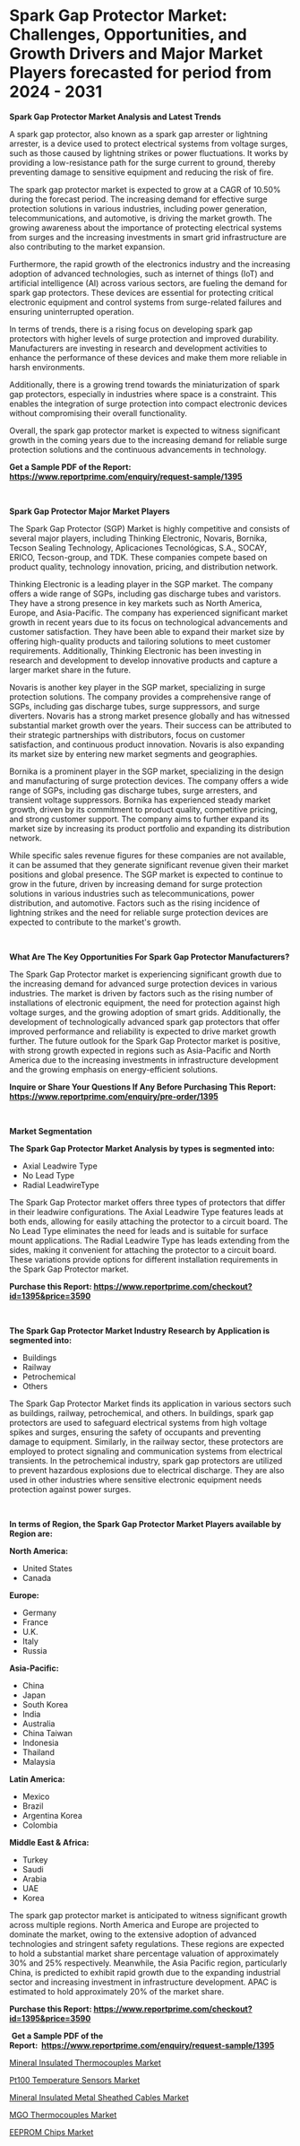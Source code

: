 <p><h1>Spark Gap Protector Market: Challenges, Opportunities, and Growth Drivers and Major Market Players forecasted for period from 2024 - 2031</h1></p><p><strong>Spark Gap Protector Market Analysis and Latest Trends</strong></p>
<p><p>A spark gap protector, also known as a spark gap arrester or lightning arrester, is a device used to protect electrical systems from voltage surges, such as those caused by lightning strikes or power fluctuations. It works by providing a low-resistance path for the surge current to ground, thereby preventing damage to sensitive equipment and reducing the risk of fire.</p><p>The spark gap protector market is expected to grow at a CAGR of 10.50% during the forecast period. The increasing demand for effective surge protection solutions in various industries, including power generation, telecommunications, and automotive, is driving the market growth. The growing awareness about the importance of protecting electrical systems from surges and the increasing investments in smart grid infrastructure are also contributing to the market expansion.</p><p>Furthermore, the rapid growth of the electronics industry and the increasing adoption of advanced technologies, such as internet of things (IoT) and artificial intelligence (AI) across various sectors, are fueling the demand for spark gap protectors. These devices are essential for protecting critical electronic equipment and control systems from surge-related failures and ensuring uninterrupted operation.</p><p>In terms of trends, there is a rising focus on developing spark gap protectors with higher levels of surge protection and improved durability. Manufacturers are investing in research and development activities to enhance the performance of these devices and make them more reliable in harsh environments.</p><p>Additionally, there is a growing trend towards the miniaturization of spark gap protectors, especially in industries where space is a constraint. This enables the integration of surge protection into compact electronic devices without compromising their overall functionality.</p><p>Overall, the spark gap protector market is expected to witness significant growth in the coming years due to the increasing demand for reliable surge protection solutions and the continuous advancements in technology.</p></p>
<p><strong>Get a Sample PDF of the Report:&nbsp; <a href="https://www.reportprime.com/enquiry/request-sample/1395">https://www.reportprime.com/enquiry/request-sample/1395</a></strong></p>
<p>&nbsp;</p>
<p><strong>Spark Gap Protector Major Market Players</strong></p>
<p><p>The Spark Gap Protector (SGP) Market is highly competitive and consists of several major players, including Thinking Electronic, Novaris, Bornika, Tecson Sealing Technology, Aplicaciones Tecnológicas, S.A., SOCAY, ERICO, Tecson-group, and TDK. These companies compete based on product quality, technology innovation, pricing, and distribution network.</p><p>Thinking Electronic is a leading player in the SGP market. The company offers a wide range of SGPs, including gas discharge tubes and varistors. They have a strong presence in key markets such as North America, Europe, and Asia-Pacific. The company has experienced significant market growth in recent years due to its focus on technological advancements and customer satisfaction. They have been able to expand their market size by offering high-quality products and tailoring solutions to meet customer requirements. Additionally, Thinking Electronic has been investing in research and development to develop innovative products and capture a larger market share in the future.</p><p>Novaris is another key player in the SGP market, specializing in surge protection solutions. The company provides a comprehensive range of SGPs, including gas discharge tubes, surge suppressors, and surge diverters. Novaris has a strong market presence globally and has witnessed substantial market growth over the years. Their success can be attributed to their strategic partnerships with distributors, focus on customer satisfaction, and continuous product innovation. Novaris is also expanding its market size by entering new market segments and geographies.</p><p>Bornika is a prominent player in the SGP market, specializing in the design and manufacturing of surge protection devices. The company offers a wide range of SGPs, including gas discharge tubes, surge arresters, and transient voltage suppressors. Bornika has experienced steady market growth, driven by its commitment to product quality, competitive pricing, and strong customer support. The company aims to further expand its market size by increasing its product portfolio and expanding its distribution network.</p><p>While specific sales revenue figures for these companies are not available, it can be assumed that they generate significant revenue given their market positions and global presence. The SGP market is expected to continue to grow in the future, driven by increasing demand for surge protection solutions in various industries such as telecommunications, power distribution, and automotive. Factors such as the rising incidence of lightning strikes and the need for reliable surge protection devices are expected to contribute to the market's growth.</p></p>
<p>&nbsp;</p>
<p><strong>What Are The Key Opportunities For Spark Gap Protector Manufacturers?</strong></p>
<p><p>The Spark Gap Protector market is experiencing significant growth due to the increasing demand for advanced surge protection devices in various industries. The market is driven by factors such as the rising number of installations of electronic equipment, the need for protection against high voltage surges, and the growing adoption of smart grids. Additionally, the development of technologically advanced spark gap protectors that offer improved performance and reliability is expected to drive market growth further. The future outlook for the Spark Gap Protector market is positive, with strong growth expected in regions such as Asia-Pacific and North America due to the increasing investments in infrastructure development and the growing emphasis on energy-efficient solutions.</p></p>
<p><strong>Inquire or Share Your Questions If Any Before Purchasing This Report: <a href="https://www.reportprime.com/enquiry/pre-order/1395">https://www.reportprime.com/enquiry/pre-order/1395</a></strong></p>
<p>&nbsp;</p>
<p><strong>Market Segmentation</strong></p>
<p><strong>The Spark Gap Protector Market Analysis by types is segmented into:</strong></p>
<p><ul><li>Axial Leadwire Type</li><li>No Lead Type</li><li>Radial LeadwireType</li></ul></p>
<p><p>The Spark Gap Protector market offers three types of protectors that differ in their leadwire configurations. The Axial Leadwire Type features leads at both ends, allowing for easily attaching the protector to a circuit board. The No Lead Type eliminates the need for leads and is suitable for surface mount applications. The Radial Leadwire Type has leads extending from the sides, making it convenient for attaching the protector to a circuit board. These variations provide options for different installation requirements in the Spark Gap Protector market.</p></p>
<p><strong>Purchase this Report:&nbsp;<a href="https://www.reportprime.com/checkout?id=1395&price=3590">https://www.reportprime.com/checkout?id=1395&price=3590</a></strong></p>
<p>&nbsp;</p>
<p><strong>The Spark Gap Protector Market Industry Research by Application is segmented into:</strong></p>
<p><ul><li>Buildings</li><li>Railway</li><li>Petrochemical</li><li>Others</li></ul></p>
<p><p>The Spark Gap Protector Market finds its application in various sectors such as buildings, railway, petrochemical, and others. In buildings, spark gap protectors are used to safeguard electrical systems from high voltage spikes and surges, ensuring the safety of occupants and preventing damage to equipment. Similarly, in the railway sector, these protectors are employed to protect signaling and communication systems from electrical transients. In the petrochemical industry, spark gap protectors are utilized to prevent hazardous explosions due to electrical discharge. They are also used in other industries where sensitive electronic equipment needs protection against power surges.</p></p>
<p>&nbsp;</p>
<p><strong>In terms of Region, the Spark Gap Protector Market Players available by Region are:</strong></p>
<p>
    <p> <strong> North America: </strong>
        <ul>
            <li>United States</li>
            <li>Canada</li>
        </ul>
        </p> 
    <p> <strong> Europe: </strong>
        <ul>
            <li>Germany</li>
            <li>France</li>
            <li>U.K.</li>
            <li>Italy</li>
            <li>Russia</li>
        </ul>
        </p> 
    <p> <strong> Asia-Pacific: </strong>
        <ul>
            <li>China</li>
            <li>Japan</li>
            <li>South Korea</li>
            <li>India</li>
            <li>Australia</li>
            <li>China Taiwan</li>
            <li>Indonesia</li>
            <li>Thailand</li>
            <li>Malaysia</li>
        </ul>
        </p> 
    <p> <strong> Latin America: </strong>
        <ul>
            <li>Mexico</li>
            <li>Brazil</li>
            <li>Argentina Korea</li>
            <li>Colombia</li>
        </ul>
        </p> 
    <p> <strong> Middle East & Africa: </strong>
        <ul>
            <li>Turkey</li>
            <li>Saudi</li>
            <li>Arabia</li>
            <li>UAE</li>
            <li>Korea</li>
        </ul>
    </p>
    </p>
<p><p>The spark gap protector market is anticipated to witness significant growth across multiple regions. North America and Europe are projected to dominate the market, owing to the extensive adoption of advanced technologies and stringent safety regulations. These regions are expected to hold a substantial market share percentage valuation of approximately 30% and 25% respectively. Meanwhile, the Asia Pacific region, particularly China, is predicted to exhibit rapid growth due to the expanding industrial sector and increasing investment in infrastructure development. APAC is estimated to hold approximately 20% of the market share.</p></p>
<p><strong>Purchase this Report: <a href="https://www.reportprime.com/checkout?id=1395&price=3590">https://www.reportprime.com/checkout?id=1395&price=3590</a></strong></p>
<p>&nbsp;<strong>Get a Sample PDF of the Report:&nbsp;&nbsp;<a href="https://www.reportprime.com/enquiry/request-sample/1395">https://www.reportprime.com/enquiry/request-sample/1395</a></strong></p>
<p><strong></strong></p>
<p><p><a href="https://github.com/nicoletavirag/Market-Research-Report-List-1/blob/main/mineral-insulated-thermocouples-market.md">Mineral Insulated Thermocouples Market</a></p><p><a href="https://github.com/changoleonlaverguenzanoexiste/Market-Research-Report-List-1/blob/main/pt100-temperature-sensors-market.md">Pt100 Temperature Sensors Market</a></p><p><a href="https://github.com/wwwkeltoum/Market-Research-Report-List-1/blob/main/mineral-insulated-metal-sheathed-cables-market.md">Mineral Insulated Metal Sheathed Cables Market</a></p><p><a href="https://github.com/zeberleansnyderallisonwjfli/Market-Research-Report-List-1/blob/main/mgo-thermocouples-market.md">MGO Thermocouples Market</a></p><p><a href="https://github.com/arionmp/Market-Research-Report-List-1/blob/main/eeprom-chips-market.md">EEPROM Chips Market</a></p></p>